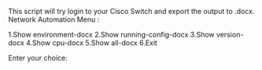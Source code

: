 This script will try login to your Cisco Switch and export the output to .docx.
Network Automation Menu :

1.Show environment-docx
2.Show running-config-docx
3.Show version-docx
4.Show cpu-docx
5.Show all-docx
6.Exit

Enter your choice: